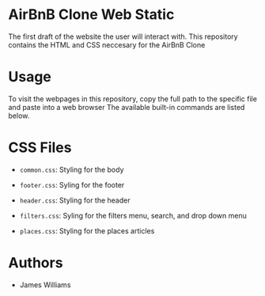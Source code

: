 # AirBnB Clone Web Static

The first draft of the website the user will interact with. This repository contains the HTML and CSS neccesary for the AirBnB Clone
# Usage

To visit the webpages in this repository, copy the full path to the specific file and paste into a web browser
The available built-in commands are listed below.



# CSS Files

* `common.css`: Styling for the body

* `footer.css`: Syling for the footer

* `header.css`: Styling for the header

* `filters.css`: Syling for the filters menu, search, and drop down menu

* `places.css`: Styling for the places articles

# Authors

* James Williams
